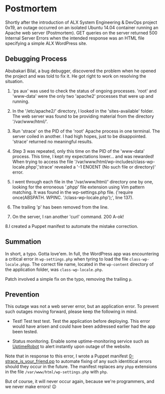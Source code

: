 # Postmortem

Shortly after the introduction of ALX System Engineering & DevOps project 0x19, an outage occurred on an isolated Ubuntu 14.04 container running an Apache web server (Postmortem). GET queries on the server returned 500 Internal Server Errors when the intended response was an HTML file specifying a simple ALX WordPress site.

## Debugging Process

Abubakari Bilal, a bug debugger, discovered the problem when he opened the project and was told to fix it. He got right to work on resolving the situation.

1. 'ps aux' was used to check the status of ongoing processes. 'root' and 'www-data' were the only two 'apache2' processes that were up and running.

2. In the '/etc/apache2/' directory, I looked in the 'sites-available' folder. The web server was found to be providing material from the directory '/var/www/html/'.

3. Run 'strace' on the PID of the 'root' Apache process in one terminal. The server coiled in another. I had high hopes, just to be disappointed. 'strace' returned no meaningful results.

4. Step 3 was repeated, only this time on the PID of the 'www-data' process. This time, I kept my expectations lower... and was rewarded! When trying to access the file '/var/www/html/wp-includes/class-wp-locale.phpp','strace' revealed a '-1 ENOENT (No such file or directory)' error.

5. I went through each file in the '/var/www/html/' directory one by one, looking for the erroneous '.phpp' file extension using Vim pattern matching. It was found in the wp-settings.php file. ('require once(ABSPATH. WPINC. '/class-wp-locale.php');', line 137).

6. The trailing 'p' has been removed from the line.

7. On the server, I ran another 'curl' command. 200 A-ok!

8.I created a Puppet manifest to automate the mistake correction.

## Summation

In short, a typo. Gotta love'em. In full, the WordPress app was encountering a critical
error in `wp-settings.php` when tyring to load the file `class-wp-locale.phpp`. The correct
file name, located in the `wp-content` directory of the application folder, was
`class-wp-locale.php`.

Patch involved a simple fix on the typo, removing the trailing `p`.

## Prevention

This outage was not a web server error, but an application error. To prevent such outages
moving forward, please keep the following in mind.

* Test! Test test test. Test the application before deploying. This error would have arisen
and could have been addressed earlier had the app been tested.

* Status monitoring. Enable some uptime-monitoring service such as
[UptimeRobot](./https://uptimerobot.com/) to alert instantly upon outage of the website.

Note that in response to this error, I wrote a Puppet manifest
[0-strace_is_your_friend.pp](https://github.com/bdbaraban/holberton-system_engineering-devops/blob/master/0x17-web_stack_debugging_3/0-strace_is_your_friend.pp)
to automate fixing of any such identitical errors should they occur in the future. The manifest
replaces any `phpp` extensions in the file `/var/www/html/wp-settings.php` with `php`.

But of course, it will never occur again, because we're programmers, and we never make
errors! :wink:
